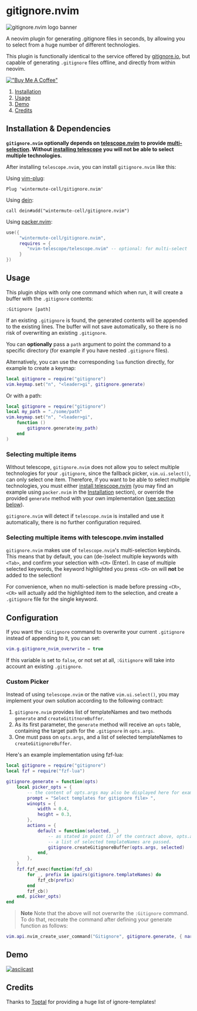 <!-- LTeX: language=en-US -->
# gitignore.nvim
![gitignore.nvim logo banner](https://github.com/wintermute-cell/gitignore.nvim/blob/resources/_resources/banner.webp)

A neovim plugin for generating .gitignore files in seconds, by allowing you to
select from a huge number of different technologies.

This plugin is functionally identical to the service offered by
[gitignore.io](https://www.toptal.com/developers/gitignore/), but capable of
generating `.gitignore` files offline, and directly from within neovim.

[!["Buy Me A Coffee"](https://www.buymeacoffee.com/assets/img/custom_images/yellow_img.png)](https://www.buymeacoffee.com/winterv)

1. [Installation](#installation--dependencies)
2. [Usage](#usage)
3. [Demo](#demo)
4. [Credits](#credits)

## Installation & Dependencies
**`gitignore.nvim` optionally depends on
[telescope.nvim](https://github.com/nvim-telescope/telescope.nvim) to provide
[multi-selection](#selecting-multiple-items). Without [installing
telescope](https://github.com/nvim-telescope/telescope.nvim#installation) you
will not be able to select multiple technologies.**

After installing `telescope.nvim`, you can install `gitignore.nvim` like this:

Using [vim-plug](https://github.com/junegunn/vim-plug):
```viml
Plug 'wintermute-cell/gitignore.nvim'
```

Using [dein](https://github.com/Shougo/dein.vim):
```viml
call dein#add("wintermute-cell/gitignore.nvim")
```

Using [packer.nvim](https://github.com/wbthomason/packer.nvim):
```lua
use({
     "wintermute-cell/gitignore.nvim",
     requires = {
        "nvim-telescope/telescope.nvim" -- optional: for multi-select
     }
})
```

## Usage
This plugin ships with only one command which when run,
it will create a buffer with the `.gitignore` contents:
```
:Gitignore [path]
```
If an existing `.gitignore` is found, the generated contents will be appended
to the existing lines. The buffer will not save automatically, so there is no
risk of overwriting an existing `.gitignore`.

You can **optionally** pass a `path` argument to point the command to a
specific directory (for example if you have nested `.gitignore` files).

Alternatively, you can use the corresponding `lua` function directly, for
example to create a keymap:
```lua
local gitignore = require("gitignore")
vim.keymap.set("n", "<leader>gi", gitignore.generate)
```

Or with a path:
```lua
local gitignore = require("gitignore")
local my_path = "./some/path"
vim.keymap.set("n", "<leader>gi",
    function ()
        gitignore.generate(my_path)
    end
)
```

### Selecting multiple items
Without telescope, `gitignore.nvim` does not allow you to select multiple
technologies for your `.gitignore`, since the fallback picker, `vim.ui.select()`,
can only select one item.
Therefore, if you want to be able to select multiple technologies, you must
either [install
telescope.nvim](https://github.com/nvim-telescope/telescope.nvim#installation)
(you may find an example using `packer.nvim` in the
[Installation](#installation--dependencies) section), or override the provided
`generate` method with your own implementation ([see section
below](#custom-picker)).

`gitignore.nvim` will detect if `telescope.nvim` is installed and use it
automatically, there is no further configuration required.

### Selecting multiple items with telescope.nvim installed
`gitignore.nvim` makes use of `telescope.nvim`'s multi-selection keybinds. 
This means that by default, you can (de-)select multiple keywords with `<Tab>`,
and confirm your selection with `<CR>` (Enter).
In case of multiple selected keywords, the keyword highlighted you press `<CR>`
on will **not** be added to the selection!

For convenience, when no multi-selection is made before pressing `<CR>`,
`<CR>` will actually add the highlighted item to the selection, and create
a `.gitignore` file for the single keyword.

## Configuration
If you want the `:Gitignore` command to overwrite your current `.gitignore`
instead of appending to it, you can set:
```lua
vim.g.gitignore_nvim_overwrite = true
```
If this variable is set to `false`, or not set at all, `:Gitignore` will take
into account an existing `.gitignore`.

### Custom Picker

Instead of using `telescope.nvim` or the native `vim.ui.select()`, you may
implement your own solution according to the following contract:
1. `gitignore.nvim` provides list of templateNames and two methods `generate` and `createGititnoreBuffer`.
2. As its first parameter, the `generate` method will receive an `opts` table, containing the target path for the `.gitignore` in `opts.args`.
3. One must pass on `opts.args`, and a list of selected templateNames to `createGitignoreBuffer`.

Here's an example implementation using fzf-lua:
```lua
local gitignore = require("gitignore")
local fzf = require("fzf-lua")

gitignore.generate = function(opts)
    local picker_opts = {
        -- the content of opts.args may also be displayed here for example.
        prompt = "Select templates for gitignore file> ",
        winopts = {
            width = 0.4,
            height = 0.3,
        },
        actions = {
            default = function(selected, _)
                -- as stated in point (3) of the contract above, opts.args and
                -- a list of selected templateNames are passed.
                gitignore.createGitignoreBuffer(opts.args, selected)
            end,
        },
    }
    fzf.fzf_exec(function(fzf_cb)
        for _, prefix in ipairs(gitignore.templateNames) do
            fzf_cb(prefix)
        end
        fzf_cb()
    end, picker_opts)
end
```
> __Note__
> Note that the above will not overwrite the `:Gitignore` command.
> To do that, recreate the command after defining your generate function as
> follows:
```lua
vim.api.nvim_create_user_command("Gitignore", gitignore.generate, { nargs = "?", complete = "file" })
```

## Demo
[![asciicast](https://asciinema.org/a/GOHXDt4kYsR8pzrxTEOIridTf.svg)](https://asciinema.org/a/GOHXDt4kYsR8pzrxTEOIridTf)

## Credits
Thanks to [Toptal](https://github.com/toptal/gitignore) for providing a huge
list of ignore-templates!
